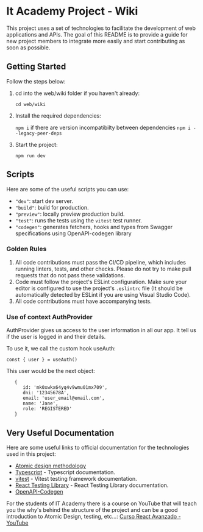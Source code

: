 # It Academy Project - Wiki

This project uses a set of technologies to facilitate the development of web applications and APIs. The goal of this README is to provide a guide for new project members to integrate more easily and start contributing as soon as possible.

## Getting Started

Follow the steps below:

1. cd into the web/wiki folder if you haven't already:

   `cd web/wiki`

2. Install the required dependencies:

   `npm i` if there are version incompatibilty between dependencies `npm i --legacy-peer-deps`

3. Start the project:

   `npm run dev`

## Scripts

Here are some of the useful scripts you can use:

- `"dev"`: start dev server.
- `"build"`: build for production.
- `"preview"`: locally preview production build.
- `"test"`: runs the tests using the `vitest` test runner.
- `"codegen"`: generates fetchers, hooks and types from Swagger specifications using OpenAPI-codegen library

### Golden Rules

1.  All code contributions must pass the CI/CD pipeline, which includes running linters, tests, and other checks. Please do not try to make pull requests that do not pass these validations.
2.  Code must follow the project's ESLint configuration. Make sure your editor is configured to use the project's `.eslintrc` file (It should be automatically detected by ESLint if you are using Visual Studio Code).
3.  All code contributions must have accompanying tests.

### Use of context AuthProvider

AuthProvider gives us access to the user information in all our app. It tell us if the user is logged in and their details.

To use it, we call the custom hook useAuth:

```
const { user } = useAuth()
```

This user would be the next object:

```
   {
      id: 'mk0xwkx64yq4v9wmu01mx709',
      dni: '12345678A',
      email: 'user_email@email.com',
      name: 'Jane',
      role: 'REGISTERED'
   }
```

## Very Useful Documentation

Here are some useful links to official documentation for the technologies used in this project:

- [Atomic design methodology](https://atomicdesign.bradfrost.com/chapter-2/)
- [Typescript](https://www.typescriptlang.org/docs/handbook/react.html) - Typescript documentation.
- [vitest](https://vitest.dev/guide/) - Vitest testing framework documentation.
- [React Testing Library](https://testing-library.com/docs/react-testing-library/intro/) - React Testing Library documentation.
- [OpenAPI-Codegen](https://github.com/fabien0102/openapi-codegen)

For the students of IT Academy there is a course on YouTube that will teach you the why's behind the structure of the project and can be a good introduction to Atomic Design, testing, etc...: [Curso React Avanzado - YouTube](https://www.youtube.com/watch?v=0Fg_Rgcgvj0&list=PLr1rMfNwtgewBlEmzdqx88_i1ddKZA9n7&ab_channel=KevinMamaqiKapllani)
